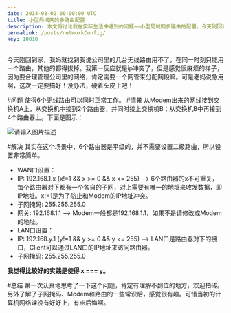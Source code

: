 ```yaml
---
date: 2014-08-02 00:00:00 UTC
title: 小型局域网的多路由配置
description: 本文将讨论我在实际生活中遇到的问题——小型局域网多路由的配置。今天刚回到家，我妈就找到我说公司里的几台无线路由用不了，在同一时刻只能用一个路由，其他的都得拔掉。我第一反应就是ip冲突了，但是感觉很麻烦的样子，因为要合理管理公司里的网络，肯定需要一个网管来分配网段嘛。可是老妈说急用啊，这次一定要搞好！没办法，硬着头皮上吧！
permalink: /posts/networkConfig/
key: 10010
---
```


今天刚回到家，我妈就找到我说公司里的几台无线路由用不了，在同一时刻只能用一个路由，其他的都得拔掉。我第一反应就是ip冲突了，但是感觉很麻烦的样子，因为要合理管理公司里的网络，肯定需要一个网管来分配网段嘛。可是老妈说急用啊，这次一定要搞好！没办法，硬着头皮上吧！

#问题
使得6个无线路由可以同时正常工作。
#情景
从Modem出来的网线接到交换机A上，从交换机中接到2个路由器，并同时接上交换机B；从交换机B中再接到4个路由器上。下面是图示：

![请输入图片描述][1]

#解决
其实在这个场景中，6个路由器是平级的，并不需要设置二级路由，所以设置非常简单。

 - WAN口设置：
  - IP: 192.168.1.x (x!=1 && x >= 0 && x <= 255) ——> 6个路由器的x不可重复，每个路由器对下都有一个各自的子网，对上需要有唯一的地址来收发数据，即IP地址。x!=1是为了防止和Modem的IP地址冲突。
  - 子网掩码: 255.255.255.0
  - 网关: 192.168.1.1 ——> Modem一般都是192.168.1.1，如果不是请修改成Modem的地址。
 - LAN口设置：
  - IP: 192.168.y.1 (y!=1 && y >= 0 && y <= 255) ——> LAN口是路由器对下的接口，Client可以通过LAN口的IP地址来访问路由器。
  - 子网掩码: 255.255.255.0

**我觉得比较好的实践是使得 x === y。** 

#总结
第一次认真地思考了一下这个问题，肯定有理解不到位的地方，欢迎拍砖。另外了解了子网掩码、Modem和路由的一些常识后，感觉很有趣。可惜当初的计算机网络课没有好好上，有点后悔啊。

  [1]: http://segmentfault.com/img/bVcMXi
